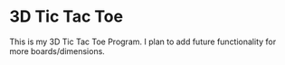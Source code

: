 # 3D Tic Tac Toe
This is my 3D Tic Tac Toe Program. I plan to add future functionality for more boards/dimensions.
